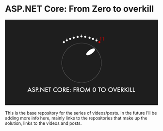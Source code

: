 # ASP.NET Core: From Zero to overkill

![logo](https://github.com/AspNetCoreFromZeroToOverkill/Home/blob/master/assets/aspnet-core-from-zero-to-overkill.jpg)

This is the base repository for the series of videos/posts.
In the future I'll be adding more info here, mainly links to the repositories that make up the solution, links to the videos and posts.
